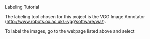 Labeling Tutorial

The labeling tool chosen for this project is the VGG Image Annotator (http://www.robots.ox.ac.uk/~vgg/software/via/). 

To label the images, go to the webpage listed above and select 
